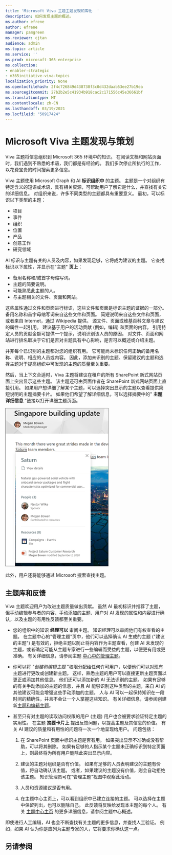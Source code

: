 ```yaml
---
title: 'Microsoft Viva 主题主题发现和库化  '
description: 如何发现主题的概述。
ms.author: efrene
author: efrene
manager: pamgreen
ms.reviewer: cjtan
audience: admin
ms.topic: article
ms.service: ''
ms.prod: microsoft-365-enterprise
ms.collection:
- enabler-strategic
- m365initiative-viva-topics
localization_priority: None
ms.openlocfilehash: 2f4c726849d438738f3c0d432daab53ee27b19ea
ms.sourcegitcommit: 27b2b2e5c41934b918cac2c171556c45e36661bf
ms.translationtype: MT
ms.contentlocale: zh-CN
ms.lasthandoff: 03/19/2021
ms.locfileid: "50917424"
---
```

# <a name="microsoft-viva-topics-discovery-and-curation"></a>Microsoft Viva 主题发现与策划 

Viva 主题将信息组织到 Microsoft 365 环境中的知识。 在阅读文档和网站页面时，我们遇到不熟悉的术语，我们都是有经验的。 我们多次停止所执行的工作，以花费宝贵的时间搜索更多信息。

Viva 主题使用 Microsoft Graph 和 AI **标识组织中** 的主题。  主题是一个对组织有特定含义的短语或术语，具有相关资源，可帮助用户了解它是什么，并查找有关它的详细信息。 对组织来说，许多不同类型的主题都具有重要意义。 最初，可以标识以下类型的主题：
- 项目
- 事件
- 组织
- 位置
- 产品
- 创意工作
- 研究领域

AI 标识与主题有关的人员及内容，如果发现足够，它将成为建议的主题。 它查找标识以下属性，并显示在"主题" **页上**：
- 备用名称和/或首字母缩写词。
- 主题的简要说明。
- 可能熟悉此主题的人。
- 与主题相关的文件、页面和网站。

这些属性通过文件和页面进行标识，这些文件和页面是标识主题的证据的一部分。 备用名称和首字母缩写词来自这些文件和页面。 简短说明来自这些文件和页面，或者来自 Internet，通过 Wikipedia 提供。 源文件、页面或维基百科文章与建议的属性一起引用。 建议基于用户的活动贡献 (例如，编辑) 和页面的内容。 引用特定人员的贡献金额可提供一个提示，说明识别该人员的原因。 对文件、页面和网站进行排名取决于它们是否对主题具有中心影响，是否可以概述或介绍主题。 

并非每个已识别的主题都对您的组织有用。 它可能尚未标识任何正确的备用名称、说明、相应的人员或内容。 因此，添加未识别的主题、保留建议的主题和选择主题对于提高组织中可发现的主题的质量至关重要。

然后，当上下文合适时，Viva 主题将建议在租户的所有 SharePoint 新式网站页面上突出显示这些主题。 该主题还可由页面作者在 SharePoint 新式网站页面上直接引用。 如果用户想详细了解某个主题，可以选择突出显示的主题以查看提供简短说明的主题摘要卡片。  如果他们希望了解详细信息，可以选择摘要中的" **主题详细信息** "链接以打开详细主题页面。

![主题要点](../media/knowledge-management/saturn.png) </br>

此外，用户还将能够通过 Microsoft 搜索查找主题。

## <a name="topic-curation-and-feedback"></a>主题库和反馈

Viva 主题欢迎用户为改进主题质量做出贡献。 虽然 AI 最初标识并推荐了主题，但手动编辑参与者的内容、手动添加的主题、用户对 AI 发现的属性和内容进行确认，以及主题的有用性反馈都至关重要。

- 您的组织中的知识 **经理可以** 审阅主题。 知识经理可以审阅他们有权查看的主题。 在主题中心的"管理主题"页中，他们可以选择确认 AI 生成的主题 ("建议的主题") 是有效的，拒绝主题以防止将内容作为主题查看，创建 AI 未发现的主题，或者确定可能从主题专家进行一些编辑而受益的主题，以便更有用或更准确。 有关详细信息，请参阅主题 [中心中的管理主题](manage-topics.md)。

- 你可以将 *"创建和编辑主题* "权限分配给任何许可用户，以便他们可以对现有主题进行更改或创建新主题。 这样，熟悉主题的用户可以直接更新主题页面以更正或添加其他信息。 他们还可以添加新的 AI 无法识别的主题。 如果有足够的有关手动添加的主题的信息，并且 AI 能够识别这种类型的主题，来自 AI 的其他建议可能会增强这些手动添加的主题。 人与 AI 可以一起保持知识在一段时间的精确性，并且不会让一个人掌握这些知识。 有关详细信息，请参阅创建新[主题和编辑](./create-a-topic.md)[主题](./edit-a-topic.md)。

- 甚至只有对主题的读取访问权限的用户 (主题) 用户也会被要求验证特定主题的实用性。 在主题 **摘要卡片上** 提出反馈问题，以提高主题及其信息的价值。 有关 AI 建议的质量和有用性的问题将一次一个地呈现给用户。 问题包括：</br>

    1. 在 SharePoint 页面中标识主题是否有用。 如果突出显示不准确或没有帮助，可以将其删除。 如果有足够的人指示某个主题未正确标识到特定页面上，则最终将为所有用户删除此突出显示内容。 

    2. 建议的主题对组织是否有价值。 如果有足够的人员表明建议的主题有价值，将自动确认该主题。 或者，如果建议的主题没有价值，则会自动拒绝该主题。 知识管理员可在"管理主题"视图中观察此活动。

    3. 人员和资源建议是否有用。

    4. 在主题中心主页上，可以看到组织中已建立连接的主题。 可以选择在主题中保留列出，也可以删除自己。 此反馈将反映给发现本主题的每个人。 有关 [主题中心主页](./topic-center-overview.md) 的更多详细信息，请参阅主题中心概述。

即使进行人工编辑，AI 也会不断查找有关主题的更多信息，并查找人工验证。 例如，如果 AI 认为你是应列为主题专家的人，它将要求你确认这一点。 


## <a name="see-also"></a>另请参阅